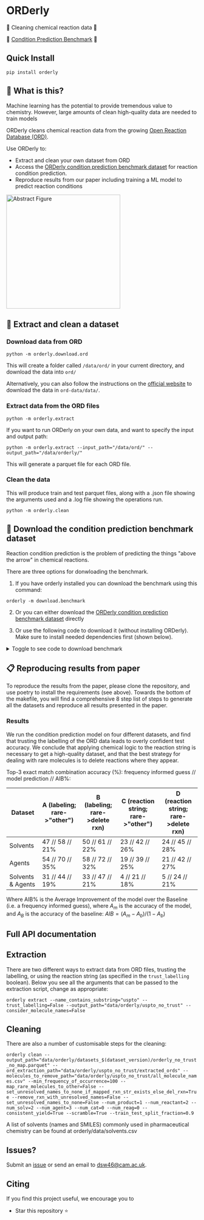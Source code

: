 # ORDerly

🧪 Cleaning chemical reaction data 🧪

🎯 [Condition Prediction Benchmark](https://figshare.com/articles/dataset/ORDerly_chemical_reactions_condition_benchmarks/23298467) 🎯

## Quick Install

```pip install orderly```

🤔 What is this?
-----------------

Machine learning has the potential to provide tremendous value to chemistry. However, large amounts of clean high-quality data are needed to train models

ORDerly cleans chemical reaction data from the growing [Open Reaction Database (ORD)](https://docs.open-reaction-database.org/en/latest/).

Use ORDerly to:
- Extract and clean your own dataset from ORD
- Access the [ORDerly condition prediction benchmark dataset](https://figshare.com/articles/dataset/ORDerly_chemical_reactions_condition_benchmarks/23298467) for reaction condition prediction.
- Reproduce results from our paper including training a ML model to predict reaction conditions

<img src="images/abstract_fig.png" alt="Abstract Figure" width="300">


<!-- Section on extracting and cleaning a dataset-->

📖 Extract and clean a dataset
------------------------------
 
### Download data from ORD

```python -m orderly.download.ord```

This will create a folder called ```/data/ord/``` in your current directory, and download the data into ```ord/```

Alternatively, you can also follow the instructions on the [official website](https://github.com/open-reaction-database/ord-data) to download the data in ```ord-data/data/```.

### Extract data from the ORD files

```python -m orderly.extract```

If you want to run ORDerly on your own data, and want to specify the input and output path:

```python -m orderly.extract --input_path="/data/ord/" --output_path="/data/orderly/"```

This will generate a parquet file for each ORD file.

### Clean the data

This will produce train and test parquet files, along with a .json file showing the arguments used and a .log file showing the operations run.

```python -m orderly.clean```

<!-- Section on downloading the benchmark -->
🚀 Download the condition prediction benchmark dataset
--------------------------------------------------------

Reaction condition prediction is the problem of predicting the things "above the arrow" in chemical reactions.

<!-- Include image of a reactions -->

There are three options for donwloading the benchmark.

1) If you have orderly installed you can download the benchmark using this command:

```orderly -m download.benchmark```

2) Or you can either download the [ORDerly condition prediction benchmark dataset](https://figshare.com/articles/dataset/ORDerly_chemical_reactions_condition_benchmarks/23298467) directly

3) Or use the following code to download it (without installing ORDerly). Make sure to install needed dependencies first (shown below).


<details>
<summary>Toggle to see code to download benchmark</summary>

```pip install requests fastparquet pandas```

```python
import pathlib
import zipfile

import pandas as pd
import requests


def download_benchmark(
    benchmark_zip_file="orderly_benchmark.zip",
    benchmark_directory="orderly_benchmark/",
    version=2,
):
    figshare_url = (
        f"https://figshare.com/ndownloader/articles/23298467/versions/{version}"
    )
    print(f"Downloading benchmark from {figshare_url} to {benchmark_zip_file}")
    r = requests.get(figshare_url, allow_redirects=True)
    with open(benchmark_zip_file, "wb") as f:
        f.write(r.content)

    print("Unzipping benchmark")
    benchmark_directory = pathlib.Path(benchmark_directory)
    benchmark_directory.mkdir(parents=True, exist_ok=True)
    with zipfile.ZipFile(benchmark_zip_file, "r") as zip_ref:
        zip_ref.extractall(benchmark_directory)


download_benchmark()
train_df = pd.read_parquet("orderly_benchmark/orderly_benchmark_train.parquet")
test_df = pd.read_parquet("orderly_benchmark/orderly_benchmark_test.parquet")
```
</details>



📋 Reproducing results from paper
------------------------------

To reproduce the results from the paper, please clone the repository, and use poetry to install the requirements (see above). Towards the bottom of the makefile, you will find a comprehensive 8 step list of steps to generate all the datasets and reproduce all results presented in the paper. 

### Results

We run the condition prediction model on four different datasets, and find that trusting the labelling of the ORD data leads to overly confident test accuracy. We conclude that applying chemical logic to the reaction string is necessary to get a high-quality dataset, and that the best strategy for dealing with rare molecules is to delete reactions where they appear.

Top-3 exact match combination accuracy (\%): frequency informed guess  // model prediction  //  AIB\%:

| Dataset            | A (labeling; rare->"other")   | B (labeling; rare->delete rxn) | C (reaction string; rare->"other") | D (reaction string; rare->delete rxn) |
|--------------------|--------------------------------|---------------------------------|------------------------------------|--------------------------------------|
| Solvents           | 47 // 58 // 21%                | 50 // 61 // 22%                 | 23 // 42 // 26%                    | 24 // 45 // 28%                      |
| Agents             | 54 // 70 // 35%                | 58 // 72 // 32%                 | 19 // 39 // 25%                    | 21 // 42 // 27%                      |
| Solvents & Agents  | 31 // 44 // 19%                | 33 // 47 // 21%                 | 4 // 21 // 18%                     | 5 // 24 // 21%                       |

Where AIB\% is the Average Improvement of the model over the Baseline (i.e. a frequency informed guess), where $A_m$ is the accuracy of the model, and $A_B$ is the accuracy of the baseline: 
$`AIB = (A_m - A_b) / (1 - A_b)`$



Full API documentation
------------------------

## Extraction
There are two different ways to extract data from ORD files, trusting the labelling, or using the reaction string (as specified in the ```trust_labelling``` boolean). Below you see all the arguments that can be passed to the extraction script, change as appropriate:

```orderly extract --name_contains_substring="uspto" --trust_labelling=False --output_path="data/orderly/uspto_no_trust" --consider_molecule_names=False```

## Cleaning
There are also a number of customisable steps for the cleaning:

```orderly clean --output_path="data/orderly/datasets_$(dataset_version)/orderly_no_trust_no_map.parquet" --ord_extraction_path="data/orderly/uspto_no_trust/extracted_ords" --molecules_to_remove_path="data/orderly/uspto_no_trust/all_molecule_names.csv" --min_frequency_of_occurrence=100 --map_rare_molecules_to_other=False --set_unresolved_names_to_none_if_mapped_rxn_str_exists_else_del_rxn=True --remove_rxn_with_unresolved_names=False --set_unresolved_names_to_none=False --num_product=1 --num_reactant=2 --num_solv=2 --num_agent=3 --num_cat=0 --num_reag=0 --consistent_yield=True --scramble=True --train_test_split_fraction=0.9```

A list of solvents (names and SMILES) commonly used in pharmaceutical chemistry can be found at orderly/data/solvents.csv


## Issues?
Submit an [issue](https://github.com/sustainable-processes/ORDerly/issues) or send an email to dsw46@cam.ac.uk.

## Citing

If you find this project useful, we encourage you to

* Star this repository :star: 
<!-- * Cite our [paper](https://chemistry-europe.onlinelibrary.wiley.com/doi/full/10.1002/cmtd.202000051).
```
@article{Felton2021,
author = "Kobi Felton and Jan Rittig and Alexei Lapkin",
title = "{Summit: Benchmarking Machine Learning Methods for Reaction Optimisation}",
year = "2021",
month = "2",
url = "https://chemistry-europe.onlinelibrary.wiley.com/doi/full/10.1002/cmtd.202000051",
journal = "Chemistry Methods"
} 
```-->




<!-- ### 2. Run extraction

We can run extraction using: ```poetry run python -m orderly.extract```. Using ```poetry run python -m orderly.extract --help``` will explain the arguments. Certain args must be set such as data paths.

### 3. Run cleaning

We can run cleaning using: ```poetry run python -m orderly.clean```. Using ```poetry run python -m orderly.clean --help``` will explain the arguments. Certain args must be set such as data paths. -->

